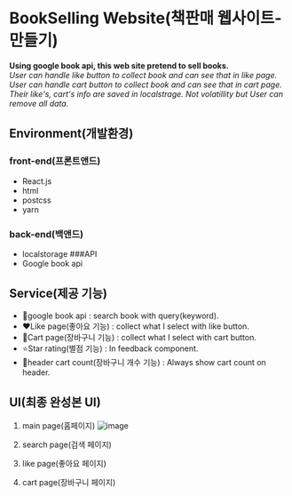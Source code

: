 # BookSelling Website(책판매 웹사이트-만들기)
**Using google book api, this web site pretend to sell books.**<br>
*User can handle like button to collect book and can see that in like page.*<br>
*User can handle cart button to collect book and can see that in cart page.*<br>
*Their like's, cart's info are saved in localstrage. Not volatillity but User can remove all data.*

## Environment(개발환경)
### front-end(프론트앤드)
- React.js
- html
- postcss
- yarn
### back-end(백앤드)
- localstorage
###API
- Google book api



## Service(제공 기능)
- 📖google book api : search book with query(keyword). 
- ❤️Like page(좋아요 기능) : collect what I select with like button.
- 🛒Cart page(장바구니 기능) : collect what I select with cart button.
- ⭐Star rating(별점 기능) : In feedback component.
- 🎱header cart count(장바구니 개수 기능) : Always show cart count on header.



## UI(최종 완성본 UI)
1. main page(홈페이지)
![image](https://user-images.githubusercontent.com/60992593/192455699-325ce07b-f784-4534-b823-e2dfe579f632.png)

2. search page(검색 페이지)
3. like page(좋아요 페이지)
4. cart page(장바구니 페이지)
